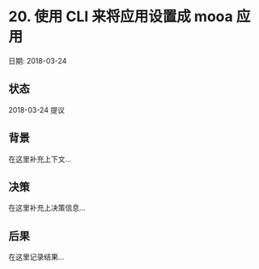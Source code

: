 # 20. 使用 CLI 来将应用设置成 mooa 应用

日期: 2018-03-24

## 状态

2018-03-24 提议

## 背景

在这里补充上下文...

## 决策

在这里补充上决策信息...

## 后果

在这里记录结果...
